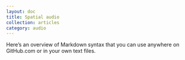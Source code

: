 ```yaml
---
layout: doc
title: Spatial audio
collection: articles
category: audio
---
```



Here&rsquo;s an overview of Markdown syntax that you can use anywhere on GitHub.com or in your own text files.

